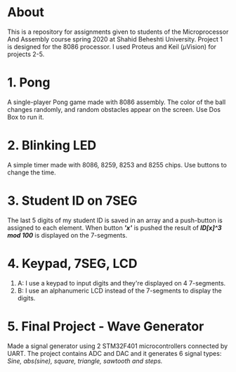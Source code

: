 ﻿# About
This is a repository for assignments given to students of the Microprocessor And Assembly course spring 2020 at Shahid Beheshti University.
Project 1 is designed for the 8086 processor.
I used Proteus and Keil ($\mu$Vision) for projects 2-5.

# 1. Pong
A single-player Pong game made with 8086 assembly. The color of the ball changes randomly, and
random obstacles appear on the screen. Use Dos Box to run it.

# 2. Blinking LED
A simple timer made with 8086, 8259, 8253 and 8255 chips. Use buttons to change the time.

# 3. Student ID on 7SEG
The last 5 digits of my student ID is saved in an array and a push-button is assigned to each element. When button ***'x'*** is pushed the result of ***ID[x]^3 mod 100*** is displayed on the 7-segments.

# 4. Keypad, 7SEG, LCD

 1. A: I use a keypad to input digits and they're displayed on 4 7-segments.
 2.  B: I use an alphanumeric LCD instead of the 7-segments to display the digits.

# 5. Final Project - Wave Generator
Made a signal generator using 2 STM32F401 microcontrollers connected by UART. The project contains ADC and DAC and it generates 6 signal types: *Sine, abs(sine), square, triangle, sawtooth and steps.*
